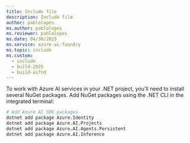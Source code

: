 ```yaml
---
title: Include file
description: Include file
author: pablolopes
ms.author: pablolopes
ms.reviewer: pablolopes
ms.date: 04/30/2025
ms.service: azure-ai-foundry
ms.topic: include
ms.custom:
  - include
  - build-2025
  - build-aifnd
---
```


To work with Azure AI services in your .NET project, you'll need to install several NuGet packages. Add NuGet packages using the .NET CLI in the integrated terminal:
    
```bash
# Add Azure AI SDK packages
dotnet add package Azure.Identity
dotnet add package Azure.AI.Projects
dotnet add package Azure.AI.Agents.Persistent
dotnet add package Azure.AI.Inference
```
